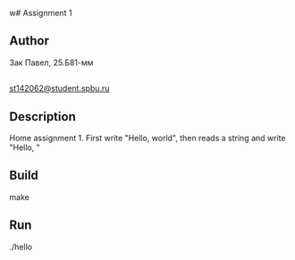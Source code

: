 w# Assignment 1
## Author
 Зак Павел, 25.Б81-мм
## 
st142062@student.spbu.ru
## Description
Home assignment 1. First write "Hello, world", then reads a string and write "Hello, <string>"
## Build
make
## Run
./hello
